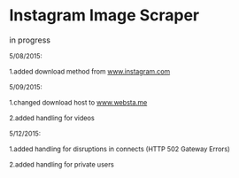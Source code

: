 # Instagram Image Scraper
in progress 

<sub>5/08/2015:</sub>

<sub>1.added download method from www.instagram.com</sub>

<sub>5/09/2015:</sub>

<sub>1.changed download host to www.websta.me</sub>

<sub>2.added handling for videos</sub>

<sub>5/12/2015:</sub>

<sub>1.added handling for disruptions in connects (HTTP 502 Gateway Errors)</sub>

<sub>2.added handling for private users</li></sub>

